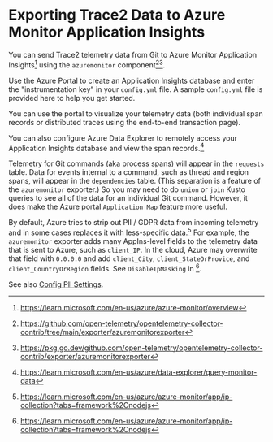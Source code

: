 # Exporting Trace2 Data to Azure Monitor Application Insights

You can send Trace2 telemetry data from Git to Azure Monitor
Application Insights[^1] using the `azuremonitor` component[^2][^3].

Use the Azure Portal to create an Application Insights database and
enter the "instrumentation key" in your `config.yml` file.
A sample `config.yml` file is provided here to help you get started.

You can use the portal to visualize your telemetry data (both
individual span records or distributed traces using the end-to-end
transaction page).

You can also configure Azure Data Explorer to remotely access your
Application Insights database and view the span records.[^4]

Telemetry for Git commands (aka process spans) will appear in the
`requests` table.  Data for events internal to a command, such as
thread and region spans, will appear in the `dependencies` table.
(This separation is a feature of the `azuremonitor` exporter.)  So you
may need to do `union` or `join` Kusto queries to see all of the data
for an individual Git command.  However, it does make the Azure portal
`Application Map` feature more useful.

By default, Azure tries to strip out PII / GDPR data from incoming
telemetry and in some cases replaces it with less-specific data.[^5]
For example, the `azuremonitor` exporter adds many AppIns-level fields
to the telemetry data that is sent to Azure, such as `client_IP`.  In
the cloud, Azure may overwrite that field with `0.0.0.0` and add
`client_City`, `client_StateOrProvice`, and `client_CountryOrRegion`
fields.  See `DisableIpMasking` in [^5].

See also
[Config PII Settings](../../config-pii-settings.md).


[^1]: https://learn.microsoft.com/en-us/azure/azure-monitor/overview
[^2]: https://github.com/open-telemetry/opentelemetry-collector-contrib/tree/main/exporter/azuremonitorexporter
[^3]: https://pkg.go.dev/github.com/open-telemetry/opentelemetry-collector-contrib/exporter/azuremonitorexporter
[^4]: https://learn.microsoft.com/en-us/azure/data-explorer/query-monitor-data
[^5]: https://learn.microsoft.com/en-us/azure/azure-monitor/app/ip-collection?tabs=framework%2Cnodejs
